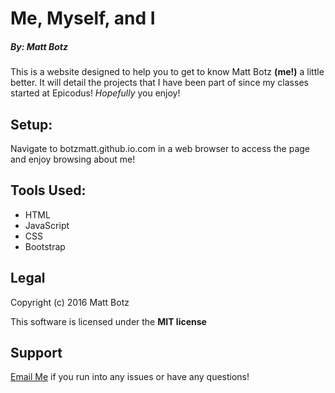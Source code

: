# Me, Myself, and I

##### By: Matt Botz

This is a website designed to help you to get to know Matt Botz **(me!)** a little better. It will detail the projects that I have been part of since my classes started at Epicodus! _Hopefully_ you enjoy!

## Setup:
Navigate to botzmatt.github.io.com in a web browser to access the page and enjoy browsing about me!

## Tools Used:
* HTML
* JavaScript
* CSS
* Bootstrap

## Legal
Copyright (c) 2016 Matt Botz

This software is licensed under the **MIT license**

## Support

[Email Me](mailto:botzmatt@yahoo.com) if you run into any issues or have any questions!
